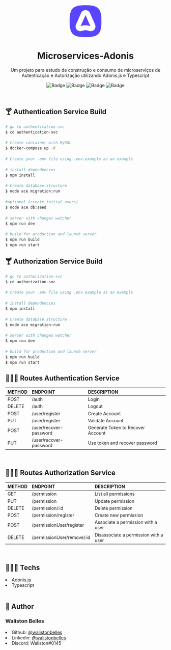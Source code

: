 <div align="center">
  <img src="./assets/logo.png" width="100" alt="adonis">

# Microservices-Adonis

Um projeto para estudo de construção e consumo de microserviços de Autenticação e Autorização utilizando Adonis.js e Typescript
<br>

![Badge](https://img.shields.io/github/issues/WalistonBelles/facebook-frontend?color=green)
![Badge](https://img.shields.io/github/forks/WalistonBelles/facebook-frontend)
![Badge](https://img.shields.io/github/stars/WalistonBelles/facebook-frontend)
![Badge](https://img.shields.io/apm/l/vim-mode)

</div>
<br>

<h2> 🍸 Authentication Service Build</h2>

```bash
# go to authentication-svc
$ cd authentication-svc

# Create container with MySQL
$ docker-compose up -d

# Create your .env file using .env.example as an example

# install dependencies
$ npm install

# Create database structure
$ node ace migration:run

#optional (create initial users)
$ node ace db:seed

# server with changes watcher
$ npm run dev

# build for production and launch server
$ npm run build
$ npm run start
```

<h2> 🍸 Authorization Service Build</h2>

```bash
# go to authorization-svc
$ cd authorization-svc

# Create your .env file using .env.example as an example

# install dependencies
$ npm install

# Create database structure
$ node ace migration:run

# server with changes watcher
$ npm run dev

# build for production and launch server
$ npm run build
$ npm run start
```

<h2> 🕵🏾‍♂️  Routes Authentication Service </h2>

| METHOD | ENDPOINT               | DESCRIPTION                       |
| :----- | :--------------------- | :-------------------------------- |
| POST   | /auth                  | Login                             |
| DELETE | /auth                  | Logout                            |
| POST   | /user/register         | Create Account                    |
| PUT    | /user/register         | Validate Account                  |
| POST   | /user/recover-password | Generate Token to Recover Account |
| PUT    | /user/recover-password | Use token and recover password    |

<br>

<h2> 🕵🏾‍♂️  Routes Authorization Service </h2>

| METHOD | ENDPOINT                   | DESCRIPTION                           |
| :----- | :------------------------- | :------------------------------------ |
| GET    | /permission                | List all permissions                  |
| PUT    | /permission                | Update permission                     |
| DELETE | /permission/:id            | Delete permission                     |
| POST   | /permission/register       | Create new permission                 |
| POST   | /permissionUser/register   | Associate a permission with a user    |
| DELETE | /permissionUser/remove/:id | Disassociate a permission with a user |

<br>

<h2> 👨🏾‍💻 Techs </h2>
<li> Adonis.js </li>
<li> Typescript </li>
<br>

<h2> 👤 Author </h2>

<h3> <b> Waliston Belles </b></h3>

<li> Github: <a href="https://github.com/WalistonBelles">@walistonbelles</a> </li>
<li> Linkedin: <a href="https://www.linkedin.com/in/waliston-belles-88927a212/">@walistonbelles</a> </li>
<li> Discord:  Waliston#0145</a></li>
<br>
